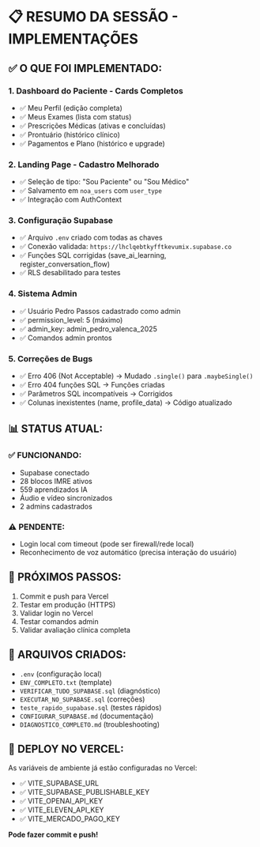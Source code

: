 # 📋 RESUMO DA SESSÃO - IMPLEMENTAÇÕES

## ✅ O QUE FOI IMPLEMENTADO:

### 1. **Dashboard do Paciente - Cards Completos**
- ✅ Meu Perfil (edição completa)
- ✅ Meus Exames (lista com status)
- ✅ Prescrições Médicas (ativas e concluídas)
- ✅ Prontuário (histórico clínico)
- ✅ Pagamentos e Plano (histórico e upgrade)

### 2. **Landing Page - Cadastro Melhorado**
- ✅ Seleção de tipo: "Sou Paciente" ou "Sou Médico"
- ✅ Salvamento em `noa_users` com `user_type`
- ✅ Integração com AuthContext

### 3. **Configuração Supabase**
- ✅ Arquivo `.env` criado com todas as chaves
- ✅ Conexão validada: `https://lhclqebtkyfftkevumix.supabase.co`
- ✅ Funções SQL corrigidas (save_ai_learning, register_conversation_flow)
- ✅ RLS desabilitado para testes

### 4. **Sistema Admin**
- ✅ Usuário Pedro Passos cadastrado como admin
- ✅ permission_level: 5 (máximo)
- ✅ admin_key: admin_pedro_valenca_2025
- ✅ Comandos admin prontos

### 5. **Correções de Bugs**
- ✅ Erro 406 (Not Acceptable) → Mudado `.single()` para `.maybeSingle()`
- ✅ Erro 404 funções SQL → Funções criadas
- ✅ Parâmetros SQL incompatíveis → Corrigidos
- ✅ Colunas inexistentes (name, profile_data) → Código atualizado

## 📊 STATUS ATUAL:

### **✅ FUNCIONANDO:**
- Supabase conectado
- 28 blocos IMRE ativos
- 559 aprendizados IA
- Áudio e vídeo sincronizados
- 2 admins cadastrados

### **⚠️ PENDENTE:**
- Login local com timeout (pode ser firewall/rede local)
- Reconhecimento de voz automático (precisa interação do usuário)

## 🚀 PRÓXIMOS PASSOS:

1. Commit e push para Vercel
2. Testar em produção (HTTPS)
3. Validar login no Vercel
4. Testar comandos admin
5. Validar avaliação clínica completa

## 📝 ARQUIVOS CRIADOS:

- `.env` (configuração local)
- `ENV_COMPLETO.txt` (template)
- `VERIFICAR_TUDO_SUPABASE.sql` (diagnóstico)
- `EXECUTAR_NO_SUPABASE.sql` (correções)
- `teste_rapido_supabase.sql` (testes rápidos)
- `CONFIGURAR_SUPABASE.md` (documentação)
- `DIAGNOSTICO_COMPLETO.md` (troubleshooting)

## 🎯 DEPLOY NO VERCEL:

As variáveis de ambiente já estão configuradas no Vercel:
- ✅ VITE_SUPABASE_URL
- ✅ VITE_SUPABASE_PUBLISHABLE_KEY
- ✅ VITE_OPENAI_API_KEY
- ✅ VITE_ELEVEN_API_KEY
- ✅ VITE_MERCADO_PAGO_KEY

**Pode fazer commit e push!**

